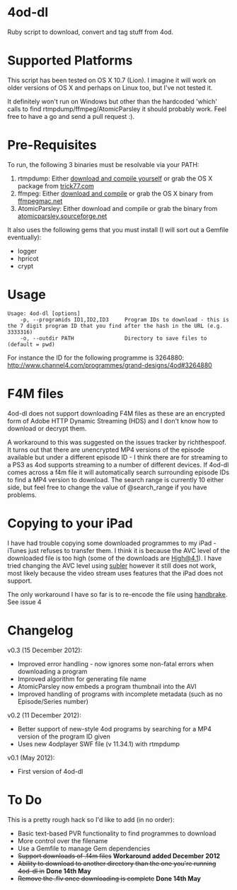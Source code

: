 4od-dl
======

Ruby script to download, convert and tag stuff from 4od.

Supported Platforms
===================

This script has been tested on OS X 10.7 (Lion). I imagine it will work on older versions of OS X and perhaps on Linux too, but I've not tested it. 

It definitely won't run on Windows but other than the hardcoded 'which' calls to find rtmpdump/ffmpeg/AtomicParsley it should probably work. Feel free to have a go and send a pull request :).  

Pre-Requisites
=========

To run, the following 3 binaries must be resolvable via your PATH:

1. rtmpdump: Either [download and compile yourself](http://rtmpdump.mplayerhq.hu/) or grab the OS X package from [trick77.com](http://trick77.com/2011/07/30/rtmpdump-2-4-binaries-for-os-x-10-7-lion)
2. ffmpeg: Either [download and compile](http://ffmpeg.org/) or grab the OS X binary from [ffmpegmac.net](http://ffmpegmac.net)
3. AtomicParsley: Either download and compile or grab the binary from [atomicparsley.sourceforge.net](http://atomicparsley.sourceforge.net/)

It also uses the following gems that you must install (I will sort out a Gemfile eventually):

* logger
* hpricot
* crypt

Usage
=====

	Usage: 4od-dl [options]
    	-p, --programids ID1,ID2,ID3     Program IDs to download - this is the 7 digit program ID that you find after the hash in the URL (e.g. 3333316)
    	-o, --outdir PATH                Directory to save files to (default = pwd)

For instance the ID for the following programme is 3264880: http://www.channel4.com/programmes/grand-designs/4od#3264880


F4M files
=========

4od-dl does not support downloading F4M files as these are an encrypted form of Adobe HTTP Dynamic Streaming (HDS) and I don't know how to download or decrypt them.

A workaround to this was suggested on the issues tracker by richthespoof. It turns out that there are unencrypted MP4 versions of the episode available but under a different episode ID - I think there are for streaming to a PS3 as 4od supports streaming to a number of different devices. If 4od-dl comes across a f4m file it will automatically search surrounding episode IDs to find a MP4 version to download. The search range is currently 10 either side, but feel free to change the value of @search_range if you have problems.

Copying to your iPad
============

I have had trouble copying some downloaded programmes to my iPad - iTunes just refuses to transfer them. I think it is because the AVC level of the downloaded file is too high (some of the downloads are High@4.1). I have tried changing the AVC level using [subler](http://code.google.com/p/subler/) however it still does not work, most likely because the video stream uses features that the iPad does not support.

The only workaround I have so far is to re-encode the file using [handbrake](http://handbrake.fr/). See issue 4

Changelog
=========

v0.3 (15 December 2012):

* Improved error handling - now ignores some non-fatal errors when downloading a program
* Improved algorithm for generating file name
* AtomicParsley now embeds a program thumbnail into the AVI
* Improved handling of programs with incomplete metadata (such as no Episode/Series number)

v0.2 (11 December 2012): 

* Better support of new-style 4od programs by searching for a MP4 version of the program ID given
* Uses new 4odplayer SWF file (v 11.34.1) with rtmpdump

v0.1 (May 2012):

* First version of 4od-dl

To Do
======

This is a pretty rough hack so I'd like to add (in no order):

* Basic text-based PVR functionality to find programmes to download
* More control over the filename
* Use a Gemfile to manage Gem dependencies
* ~~Support downloads of .f4m files~~ **Workaround added December 2012**
* ~~Ability to download to another directory than the one you're running 4od-dl in~~ **Done 14th May**
* ~~Remove the .flv once downloading is complete~~ **Done 14th May**
